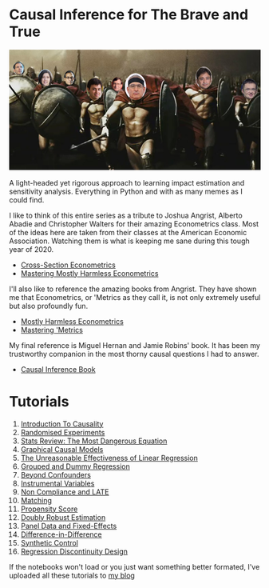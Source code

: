 # Causal Inference for The Brave and True

![img](./data/img/brave-and-true.png)

A light-headed yet rigorous approach to learning impact estimation and sensitivity analysis. Everything in Python and with as many memes as I could find.



I like to think of this entire series as a tribute to Joshua Angrist, Alberto Abadie and Christopher Walters for their amazing Econometrics class. Most of the ideas here are taken from their classes at the American Economic Association. Watching them is what is keeping me sane during this tough year of 2020.
* [Cross-Section Econometrics](https://www.aeaweb.org/conference/cont-ed/2017-webcasts)
* [Mastering Mostly Harmless Econometrics](https://www.aeaweb.org/conference/cont-ed/2020-webcasts)

I'll also like to reference the amazing books from Angrist. They have shown me that Econometrics, or 'Metrics as they call it, is not only extremely useful but also profoundly fun.

* [Mostly Harmless Econometrics](https://www.mostlyharmlesseconometrics.com/)
* [Mastering 'Metrics](https://www.masteringmetrics.com/)

My final reference is Miguel Hernan and Jamie Robins' book. It has been my trustworthy companion in the most thorny causal questions I had to answer.

* [Causal Inference Book](https://www.hsph.harvard.edu/miguel-hernan/causal-inference-book/)

# Tutorials
1. [Introduction To Causality](https://github.com/matheusfacure/python-causality-handbook/blob/master/1-Introduction-To-Causality.ipynb)
2. [Randomised Experiments](https://github.com/matheusfacure/python-causality-handbook/blob/master/2-Randomised-Experiments.ipynb)
3. [Stats Review: The Most Dangerous Equation](https://github.com/matheusfacure/python-causality-handbook/blob/master/3-Stats-Review-The-Most-Dangerous-Equation.ipynb)
4. [Graphical Causal Models](https://github.com/matheusfacure/python-causality-handbook/blob/master/4-Graphical-Causal-Models.ipynb)
5. [The Unreasonable Effectiveness of Linear Regression](https://github.com/matheusfacure/python-causality-handbook/blob/master/5-The-Unreasonable-Effectiveness-of-Linear-Regression.ipynb)
6. [Grouped and Dummy Regression](https://github.com/matheusfacure/python-causality-handbook/blob/master/6-Grouped-and-Dummy-Regression.ipynb)
7. [Beyond Confounders](https://github.com/matheusfacure/python-causality-handbook/blob/master/7-Beyond-Confounders.ipynb)
8. [Instrumental Variables](https://github.com/matheusfacure/python-causality-handbook/blob/master/8-Instrumental-Variables.ipynb)
9. [Non Compliance and LATE](https://github.com/matheusfacure/python-causality-handbook/blob/master/9-Non-Compliance-and-LATE.ipynb)
10. [Matching](https://github.com/matheusfacure/python-causality-handbook/blob/master/10-Matching.ipynb)
11. [Propensity Score](https://github.com/matheusfacure/python-causality-handbook/blob/master/11-Propensity-Score.ipynb)
12. [Doubly Robust Estimation](https://github.com/matheusfacure/python-causality-handbook/blob/master/12-Doubly-Robust-Estimation.ipynb)
13. [Panel Data and Fixed-Effects](https://github.com/matheusfacure/python-causality-handbook/blob/master/13-Panel-Data-and-Fixed-Effects.ipynb)
14. [Difference-in-Difference](https://github.com/matheusfacure/python-causality-handbook/blob/master/14-Difference-in-Difference.ipynb)
15. [Synthetic Control](https://github.com/matheusfacure/python-causality-handbook/blob/master/15-Synthetic-Control.ipynb)
16. [Regression Discontinuity Design](https://github.com/matheusfacure/python-causality-handbook/blob/master/16-Regression-Discontinuity-Design.ipynb)

If the notebooks won't load or you just want something better formated, I've uploaded all these tutorials to [my blog](https://matheusfacure.github.io/econtutorials/)
